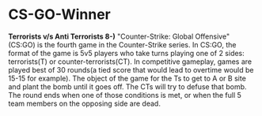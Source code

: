 # CS-GO-Winner
__Terrorists v/s Anti Terrorists 8-)__
"Counter-Strike: Global Offensive" (CS:GO) is the fourth game in the Counter-Strike series. In CS:GO, the format of the game is 5v5 players who take turns playing one of 2 sides: terrorists(T) or counter-terrorists(CT). In competitive gameplay, games are played best of 30 rounds(a tied score that would lead to overtime would be 15-15 for example). The object of the game for the Ts to get to A or B site and plant the bomb until it goes off. The CTs will try to defuse that bomb. The round ends when one of those conditions is met, or when the full 5 team members on the opposing side are dead. 
